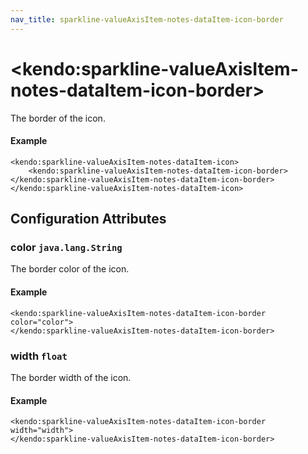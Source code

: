 ```yaml
---
nav_title: sparkline-valueAxisItem-notes-dataItem-icon-border
---
```


# \<kendo:sparkline-valueAxisItem-notes-dataItem-icon-border\>

The border of the icon.

#### Example
    <kendo:sparkline-valueAxisItem-notes-dataItem-icon>
        <kendo:sparkline-valueAxisItem-notes-dataItem-icon-border></kendo:sparkline-valueAxisItem-notes-dataItem-icon-border>
    </kendo:sparkline-valueAxisItem-notes-dataItem-icon>

## Configuration Attributes

### color `java.lang.String`

The border color of the icon.

#### Example
    <kendo:sparkline-valueAxisItem-notes-dataItem-icon-border color="color">
    </kendo:sparkline-valueAxisItem-notes-dataItem-icon-border>

### width `float`

The border width of the icon.

#### Example
    <kendo:sparkline-valueAxisItem-notes-dataItem-icon-border width="width">
    </kendo:sparkline-valueAxisItem-notes-dataItem-icon-border>

